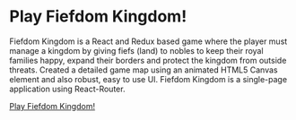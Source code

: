# Play Fiefdom Kingdom!

Fiefdom Kingdom is a React and Redux based game where the player must manage a kingdom by giving fiefs (land) to nobles to keep their royal families happy, expand their borders and protect the kingdom from outside threats. Created a detailed game map using an animated HTML5 Canvas element and also robust, easy to use UI. Fiefdom Kingdom is a single-page application using React-Router.

[Play Fiefdom Kingdom!](https://fiefdom-kingdom.netlify.com/)
